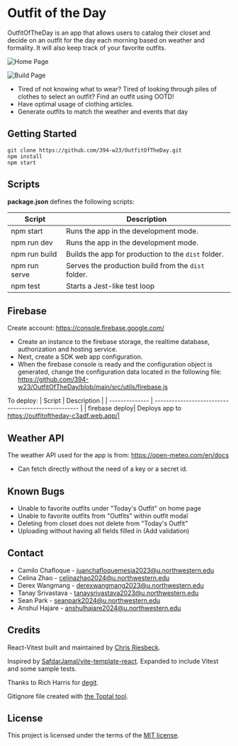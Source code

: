 # Outfit of the Day

OutfitOfTheDay is an app that allows users to catalog their closet and decide on an outfit for the day each morning based on weather and formality. It will also keep track of your favorite outfits.

![Home Page](https://i.imgur.com/KR7rVLM.jpg)

![Build Page](https://i.imgur.com/3LiqqKC.jpg)

* Tired of not knowing what to wear? Tired of looking through piles of clothes to select an outfit? Find an outfit using OOTD!
* Have optimal usage of clothing articles.
* Generate outfits to match the weather and events that day

## Getting Started

```
git clone https://github.com/394-w23/OutfitOfTheDay.git
npm install
npm start
```

## Scripts

**package.json** defines the following scripts:

| Script         | Description                                         |
| -------------- | --------------------------------------------------- |
| npm start      | Runs the app in the development mode.               |
| npm run dev    | Runs the app in the development mode.               |
| npm run build  | Builds the app for production to the `dist` folder. |
| npm run serve  | Serves the production build from the `dist` folder. |
| npm test       | Starts a Jest-like test loop                        |

## Firebase

Create account: https://console.firebase.google.com/
* Create an instance to the firebase storage, the realtime database, authorization and hosting service.
* Next, create a SDK web app configuration.
* When the firebase console is ready and the configuration object is generated, change the configuration data located in the following file: https://github.com/394-w23/OutfitOfTheDay/blob/main/src/utils/firebase.js

To deploy:
| Script         | Description                                         |
| -------------- | --------------------------------------------------- |
| firebase deploy| Deploys app to https://outfitoftheday-c3adf.web.app/|

## Weather API

The weather API used for the app is from: https://open-meteo.com/en/docs
* Can fetch directly without the need of a key or a secret id.

## Known Bugs

* Unable to favorite outfits under "Today's Outfit" on home page
* Unable to favorite outfits from "Outfits" within outfit modal
* Deleting from closet does not delete from "Today's Outfit"
* Uploading without having all fields filled in (Add validation)

## Contact

* Camilo Chafloque - juanchafloquemesia2023@u.northwestern.edu
* Celina Zhao - celinazhao2024@u.northwestern.edu
* Derex Wangmang - derexwangmang2023@u.northwestern.edu
* Tanay Srivastava - tanaysrivastava2023@u.northwestern.edu
* Sean Park - seanpark2024@u.northwestern.edu
* Anshul Hajare - anshulhajare2024@u.northwestern.edu

## Credits

React-Vitest built and maintained by [Chris Riesbeck](https://github.com/criesbeck).

Inspired by [SafdarJamal/vite-template-react](https://github.com/SafdarJamal/vite-template-react).
Expanded to include Vitest and some sample tests.

Thanks to Rich Harris for [degit](https://www.npmjs.com/package/degit).

Gitignore file created with [the Toptal tool](https://www.toptal.com/developers/gitignore/api/react,firebase,visualstudiocode,macos,windows).

## License

This project is licensed under the terms of the [MIT license](./LICENSE).
